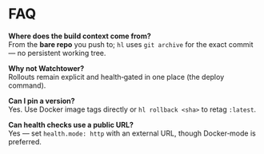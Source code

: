 # FAQ

**Where does the build context come from?**  
From the **bare repo** you push to; `hl` uses `git archive` for the exact commit — no persistent working tree.

**Why not Watchtower?**  
Rollouts remain explicit and health‑gated in one place (the deploy command).

**Can I pin a version?**  
Yes. Use Docker image tags directly or `hl rollback <sha>` to retag `:latest`.

**Can health checks use a public URL?**  
Yes — set `health.mode: http` with an external URL, though Docker‑mode is preferred.
